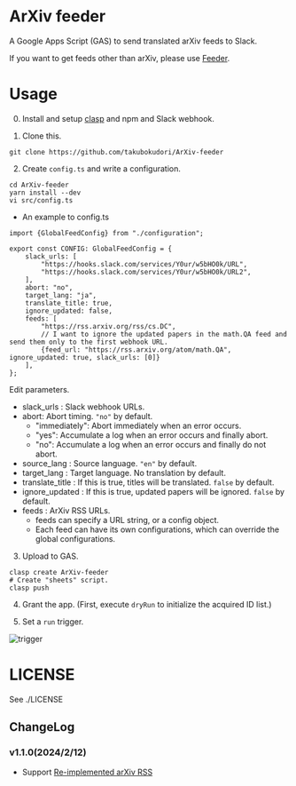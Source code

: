 # ArXiv feeder

A Google Apps Script (GAS) to send translated arXiv feeds to Slack.

If you want to get feeds other than arXiv, please use [Feeder](https://github.com/takubokudori/Feeder).

# Usage

0. Install and setup [clasp](https://github.com/google/clasp) and npm and Slack webhook.

1. Clone this.

```
git clone https://github.com/takubokudori/ArXiv-feeder
```

2. Create `config.ts` and write a configuration.

```
cd ArXiv-feeder
yarn install --dev
vi src/config.ts
```

* An example to config.ts

```
import {GlobalFeedConfig} from "./configuration";

export const CONFIG: GlobalFeedConfig = {
    slack_urls: [
        "https://hooks.slack.com/services/Y0ur/w5bHO0k/URL",
        "https://hooks.slack.com/services/Y0ur/w5bHO0k/URL2",
    ],
    abort: "no",
    target_lang: "ja",
    translate_title: true,
    ignore_updated: false,
    feeds: [
        "https://rss.arxiv.org/rss/cs.DC",
        // I want to ignore the updated papers in the math.QA feed and send them only to the first webhook URL.
        {feed_url: "https://rss.arxiv.org/atom/math.QA", ignore_updated: true, slack_urls: [0]}
    ],
};
```

Edit parameters.

- slack_urls : Slack webhook URLs.
- abort: Abort timing. `"no"` by default.
    - "immediately": Abort immediately when an error occurs.
    - "yes": Accumulate a log when an error occurs and finally abort.
    - "no": Accumulate a log when an error occurs and finally do not abort.
- source_lang : Source language. `"en"` by default.
- target_lang : Target language. No translation by default.
- translate_title : If this is true, titles will be translated. `false` by default.
- ignore_updated : If this is true, updated papers will be ignored. `false` by default.
- feeds : ArXiv RSS URLs.
    - feeds can specify a URL string, or a config object.
    - Each feed can have its own configurations, which can override the global configurations.

3. Upload to GAS.

```
clasp create ArXiv-feeder
# Create "sheets" script.
clasp push
```

4. Grant the app. (First, execute `dryRun` to initialize the acquired ID list.)

5. Set a `run` trigger.

![trigger](https://user-images.githubusercontent.com/16149911/113476401-4951fa00-94b6-11eb-8548-126c409b0425.PNG)

# LICENSE

See ./LICENSE

## ChangeLog

### v1.1.0(2024/2/12)

- Support [Re-implemented arXiv RSS](https://blog.arxiv.org/2024/01/31/attention-arxiv-users-re-implemented-rss/)
